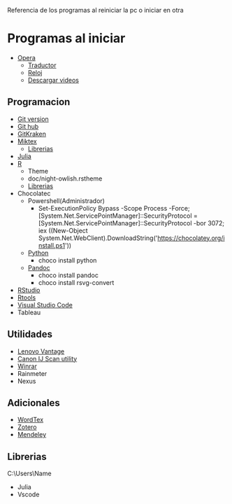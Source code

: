 Referencia de los programas al reiniciar la pc o iniciar en otra

# Programas al iniciar

- [Opera](https://www.opera.com/download)
  - [Traductor](https://addons.opera.com/en/extensions/details/translator)
  - [Reloj](https://addons.opera.com/en/extensions/details/simple-clock/)
  - [Descargar videos](https://addons.opera.com/en/extensions/details/savefromnet-helper/)


## Programacion

- [Git version](https://git-scm.com/downloads)
- [Git hub](https://desktop.github.com)
- [GitKraken](https://www.gitkraken.com/download/windows64)
- [Miktex](https://miktex.org/download/ctan/systems/win32/miktex/setup/windows-x64/setup-2.9.6942-x64.exe)
  - [Librerias](https://drive.google.com/drive/folders/1LgOJMrrQtY62B1z4xM317LOqt11Te7z8?usp=sharing)
- [Julia](https://julialang.org/downloads/)
- [R](https://cran.r-project.org/bin/windows/base/)
  - Theme
   - doc/night-owlish.rstheme
  - [Librerias](https://drive.google.com/drive/folders/1MuVyoOxBGi70F9uQeSM2qscODYWamyJ5?usp=sharing)
- Chocolatec
  - Powershell(Administrador)
    - Set-ExecutionPolicy Bypass -Scope Process -Force; [System.Net.ServicePointManager]::SecurityProtocol = [System.Net.ServicePointManager]::SecurityProtocol -bor 3072; iex ((New-Object System.Net.WebClient).DownloadString('https://chocolatey.org/install.ps1'))
  - [Python](https://www.python.org/downloads/)
    - choco install python
  - [Pandoc](https://pandoc.org/installing.html)
    - choco install pandoc
    - choco install rsvg-convert
- [RStudio](https://download1.rstudio.org/desktop/windows/RStudio-1.2.5042.exe)
- [Rtools](https://cran.r-project.org/bin/windows/Rtools/rtools40-x86_64.exe)
- [Visual Studio Code](https://code.visualstudio.com)
- Tableau


## Utilidades

- [Lenovo Vantage](https://www.microsoft.com/en-us/p/lenovo-vantage/9wzdncrfj4mv?activetab=pivot:overviewtab)
- [Canon IJ Scan utility](https://in.canon/en/support/0100767212/1)
- [Winrar](https://www.win-rar.com/predownload.html?&L=0)
- Rainmeter
- Nexus

## Adicionales

- [WordTex](https://www.andrew.cmu.edu/user/twildenh/wordtex/downloads/wordtex.zip)
- [Zotero](https://www.zotero.org/download/client/dl?channel=release&platform=win32&version=5.0.86)
- [Mendeley](https://www.mendeley.com/autoupdates/installer/Windows-x86/stable-incoming)

## Librerias 

C:\Users\Name

- Julia 
- Vscode
